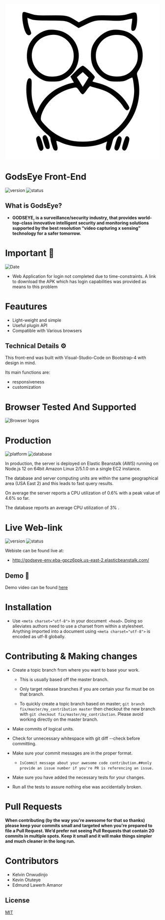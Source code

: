 <!-- GodsEye log--->

![GodsEye logo](
 css/571c1de6-aaa0-417a-a6e4-a7d0ec06045b_200x200.svg
)



<!-- GodsEye Home-Landing Page-->
# GodsEye Front-End
![version](https://img.shields.io/static/v1?label=version&message=1.0.20&color=important&style=for-the-badge) ![status](https://img.shields.io/static/v1?label=status&message=production&color=blue&style=for-the-badge) 
## What is GodsEye?
* **GODSEYE, is a surveillance/security industry, that provides world-top-class innovative intelligent security and monitoring solutions supported by the best resolution “video capturing x sensing” technology for a safer tomorrow.**



# Important 📢
![Date](https://img.shields.io/static/v1?label=date&message=30/06/2020&color=green&style=for-the-badge)
* Web Application for login not completed due to time-constraints. A link to download the APK which has login capabilities was provided as means to this problem



# Feautures

* Light-weight and simple
* Useful plugin API
* Compatible with Various browsers

## Technical Details ⚙️

This front-end was built with Visual-Studio-Code on Bootstrap-4 with design in mind.

Its main functions are:
* responsiveness
 * customization

# Browser Tested And Supported

![Browser logos](
 https://raw.githubusercontent.com/alrra/browser-logos/master/src/main-desktop-browser-logos.png
)

# Production 

![platform](https://img.shields.io/static/v1?label=&message=Elastic%20Beanstalk&color=ff9900&style=for-the-badge&logo=Amazon-AWS) ![database](https://img.shields.io/static/v1?label=&message=Amazon%20RDS&color=232f3e&style=for-the-badge&logo=Amazon-AWS)

In production, the server is deployed on Elastic Beanstalk (AWS) running on Node.js 12
on 64bit Amazon Linux 2/5.1.0 on a single EC2 instance.

The database and server computing units are within the same geographical area (USA East 2)
and this leads to fast query results.

On average the server reports a CPU utilization of 0.6% with a peak value of 4.6% so far.

The database reports an average CPU utilization of 3% .



# Live Web-link
 ![version](https://img.shields.io/static/v1?label=version&message=1.0.20&color=important&style=for-the-badge) ![status](https://img.shields.io/static/v1?label=status&message=production&color=blue&style=for-the-badge)

Webiste can be found live at:
 * http://godseye-env.eba-gpcz6ppk.us-east-2.elasticbeanstalk.com/

## Demo :movie_camera:
Demo video can be found [here](https://youtu.be/0mx5jkTiKyU)

# Installation

* Use ```<meta charset="utf-8">``` in your document``` <head>```. Doing so alleviates authors need to use a charset from within a stylesheet. Anything imported into a document using ```<meta charset="utf-8">``` is encoded as utf-8 globally.

# Contributing & Making changes

* Create a topic branch from where you want to base your work.
    * This is usually based off the master branch.
    * Only target release branches if you are certain your fix must be on that branch.

    * To quickly create a topic branch based on master; ```git branch fix/master/my_contribution master``` then checkout the new branch with ```git checkout fix/master/my_contribution```. Please avoid working directly on the master branch.
* Make commits of logical units.
* Check for unnecessary whitespace with git diff --check before committing.
* Make sure your commit messages are in the proper format.

    * ```IsCommit message about your awesome code contribution.##only provide an issue number if you're PR is referencing an issue.```

* Make sure you have added the necessary tests for your changes.
* Run all the tests to assure nothing else was accidentally broken.

# Pull Requests

**When contributing (by the way you're awesome for that so thanks) please keep your commits small and targeted when you're prepared to file a Pull Request. We’d prefer not seeing Pull Requests that contain 20 commits in multiple spots. Keep it small and it will make things simpler and much cleaner in the long run.**

# Contributors
* Kelvin Onwudinjo
* Kevin Otuteye
* Edmund Lawerh Amanor

## License
[MIT](https://choosealicense.com/licenses/mit/)